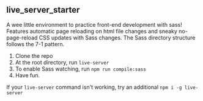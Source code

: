 ## live_server_starter

A wee little environment to practice front-end development with sass!
Features automatic page reloading on html file changes and sneaky no-page-reload CSS updates with Sass changes.
The Sass directory structure follows the 7-1 pattern.

 1) Clone the repo
 2) At the root directory, run `live-server`
 3) To enable Sass watching, run `npm run compile:sass`
 4) Have fun.
 
 If your `live-server` command isn't working, try an additional `npm i -g live-server`

